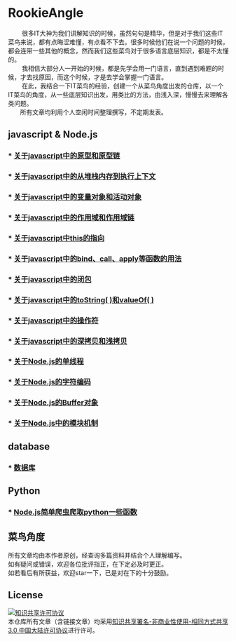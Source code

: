 # RookieAngle<br>
        很多IT大神为我们讲解知识的时候，虽然句句是精华，但是对于我们这些IT菜鸟来说，都有点晦涩难懂，有点看不下去。很多时候他们在说一个问题的时候，都会连带一些其他的概念，然而我们这些菜鸟对于很多语言底层知识，都是不太懂的。<br>
        我相信大部分人一开始的时候，都是先学会用一门语言，直到遇到难题的时候，才去找原因，而这个时候，才是去学会掌握一门语言。<br>
        在此，我结合一下IT菜鸟的经验，创建一个从菜鸟角度出发的仓库，以一个IT菜鸟的角度，从一些底层知识出发，用类比的方法，由浅入深，慢慢去来理解各类问题。<br>
        所有文章均利用个人空闲时间整理撰写，不定期发表。<br>

## javascript & Node.js
### * [关于javascript中的原型和原型链](https://github.com/ershing/RookieAngle/blob/master/javascript/prototype.md "关于javascript中的原型和原型链")
### * [关于javascript中的从堆栈内存到执行上下文](https://github.com/ershing/RookieAngle/blob/master/javascript/executioncontext.md "关于javascript中的从堆栈内存到执行上下文")
### * [关于javascript中的变量对象和活动对象](https://github.com/ershing/RookieAngle/blob/master/javascript/javascriptvariableobject.md "关于javascript中的变量对象和活动对象")
### * [关于javascript中的作用域和作用域链](https://github.com/ershing/RookieAngle/blob/master/javascript/scopechain.md "关于javascript中的作用域和作用域链")
### * [关于javascript中this的指向](https://github.com/ershing/RookieAngle/blob/master/javascript/aboutthis.md "关于javascript中this的指向")
### * [关于javascript中的bind、call、apply等函数的用法](https://github.com/ershing/RookieAngle/blob/master/javascript/bindcallapply.md "关于javascript中的bind、call、apply等函数的用法")
### * [关于javascript中的闭包](https://github.com/ershing/RookieAngle/blob/master/javascript/closure.md "关于javascript中的闭包")
### * [关于javascript中的toString( )和valueOf( )](https://github.com/ershing/RookieAngle/blob/master/javascript/tostringandvalueof.md "关于javascript中的toString( )和valueOf( )")
### * [关于javascript中的操作符](https://github.com/ershing/RookieAngle/blob/master/javascript/operator.md "关于javascript中的操作符")<br>
### * [关于javascript中的深拷贝和浅拷贝](https://github.com/ershing/RookieAngle/blob/master/javascript/copy.md "关于javascript中的深拷贝和浅拷贝")
### * [关于Node.js的单线程](https://github.com/ershing/RookieAngle/blob/master/Node.js/singlethread.md "关于Node.js的单线程")
### * [关于Node.js的字符编码](https://github.com/ershing/RookieAngle/blob/master/Node.js/encoding.md "关于Node.js的字符编码")
### * [关于Node.js的Buffer对象](https://github.com/ershing/RookieAngle/blob/master/Node.js/buffer.md "关于Node.js的Buffer对象")
### * [关于Node.js中的模块机制](https://github.com/ershing/RookieAngle/blob/master/Node.js/module.md "关于Node.js中的模块机制")<br>

## database
### * [数据库](https://github.com/ershing/RookieAngle/blob/master/database/introduction.md "数据库")<br>

## Python
### * [Node.js简单爬虫爬取python一些函数](https://github.com/ershing/RookieAngle/blob/master/python/topython.md "Node.js简单爬虫爬取python一些函数")<br>

## 菜鸟角度
所有文章均由本作者原创，经查询多篇资料并结合个人理解编写。<br>
如有疑问或错误，欢迎各位批评指正，在下定必及时更正。<br>
如若看后有所获益，欢迎star一下，已是对在下的十分鼓励。<br>


## License
<a rel="license" href="http://creativecommons.org/licenses/by-nc-sa/3.0/cn/"><img alt="知识共享许可协议" style="border-width:0" src="https://i.creativecommons.org/l/by-nc-sa/3.0/cn/88x31.png" /></a><br />本仓库所有文章（含链接文章）均采用<a rel="license" href="http://creativecommons.org/licenses/by-nc-sa/3.0/cn/">知识共享署名-非商业性使用-相同方式共享 3.0 中国大陆许可协议</a>进行许可。
